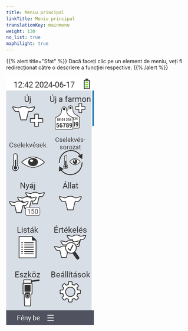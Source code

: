 ```yaml
---
title: Meniu principal
linkTitle: Meniu principal
translationKey: mainmenu
weight: 130
no_list: true
maphilight: true
---
```

{{% alert title="Sfat" %}}
Dacă faceți clic pe un element de meniu, veți fi redirecționat către o descriere a funcției respective.
{{% /alert %}}

<img src="mainmenu.png" alt="Meniu principal VitalControl" title="Meniu principal" usemap="#workmap" class="maphilight" />

<map name="workmap">
  <area shape="rect" coords="3,40,116,160" alt="Nou" title="Creați animale noi&#10;Clic mouse: deschideți documentația" href="/en/docs/new/">
  <area shape="rect" coords="3,160,116,280" alt="Acțiuni" title="Acțiuni asupra animalelor&#10;Clic mouse: deschideți documentația" href="/en/docs/actions/">
  <area shape="rect" coords="3,280,116,400" alt="Turmă" title="Meniu turmă&#10;Clic mouse: deschideți documentația" href="/en/docs/herd/">
  <area shape="rect" coords="3,400,116,520" alt="Liste" title="Liste de animale&#10;Clic mouse: deschideți documentația" href="/en/docs/lists/">
  <area shape="rect" coords="3,520,116,634" alt="Dispozitiv" title="Dispozitiv&#10;Clic mouse: deschideți documentația" href="/en/docs/device/">

  <area shape="rect" coords="116,40,230,160" alt="Nou în fermă" title="Accesul animalelor&#10;Clic mouse: deschideți documentația" href="/en/docs/new-on-farm/">
  <area shape="rect" coords="116,160,230,280" alt="Lanț de acțiuni" title="Lanț de acțiuni&#10;Clic mouse: deschideți documentația" href="/en/docs/chain-of-actions/">
  <area shape="rect" coords="116,280,230,400" alt="Animal" title="Animal&#10;Clic mouse: deschideți documentația" href="/en/docs/animal/">
  <area shape="rect" coords="116,400,230,520" alt="Evaluare" title="Evaluare&#10;Clic mouse: deschideți documentația" href="/en/docs/evaluation/">
  <area shape="rect" coords="116,520,230,634" alt="Setări" title="Setări&#10;Clic mouse: deschideți documentația" href="/en/docs/settings/">
</map>
